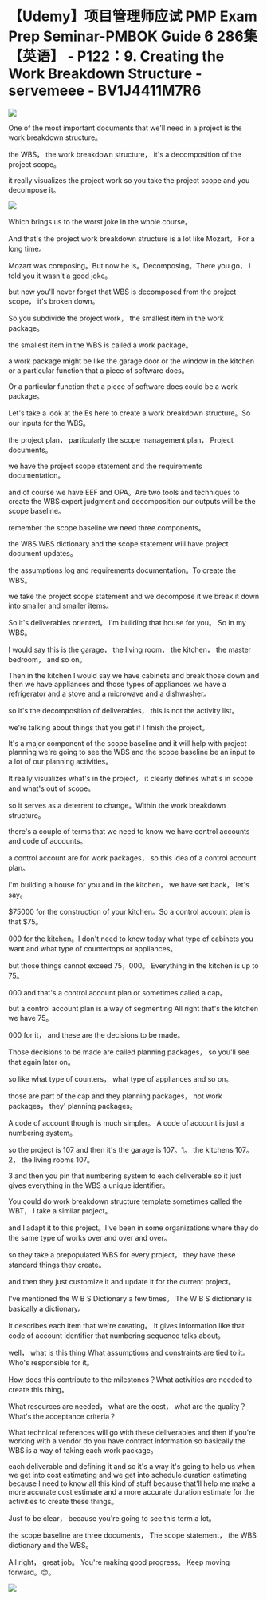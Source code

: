 # 【Udemy】项目管理师应试 PMP Exam Prep Seminar-PMBOK Guide 6  286集【英语】 - P122：9. Creating the Work Breakdown Structure - servemeee - BV1J4411M7R6

![](img/32779d504919f614c758c662330312d1_0.png)

One of the most important documents that we'll need in a project is the work breakdown structure。

 the WBS， the work breakdown structure， it's a decomposition of the project scope。

 it really visualizes the project work so you take the project scope and you decompose it。



![](img/32779d504919f614c758c662330312d1_2.png)

Which brings us to the worst joke in the whole course。

 And that's the project work breakdown structure is a lot like Mozart。 For a long time。

 Mozart was composing。But now he is。Decomposing。There you go， I told you it wasn't a good joke。

 but now you'll never forget that WBS is decomposed from the project scope， it's broken down。

So you subdivide the project work， the smallest item in the work package。

 the smallest item in the WBS is called a work package。

 a work package might be like the garage door or the window in the kitchen or a particular function that a piece of software does。

Or a particular function that a piece of software does could be a work package。

 Let's take a look at the Es here to create a work breakdown structure。So our inputs for the WBS。

 the project plan， particularly the scope management plan， Project documents。

 we have the project scope statement and the requirements documentation。

 and of course we have EEF and OPA。Are two tools and techniques to create the WBS expert judgment and decomposition our outputs will be the scope baseline。

 remember the scope baseline we need three components。

 the WBS WBS dictionary and the scope statement will have project document updates。

 the assumptions log and requirements documentation。To create the WBS。

 we take the project scope statement and we decompose it we break it down into smaller and smaller items。

 So it's deliverables oriented。 I'm building that house for you。 So in my WBS。

 I would say this is the garage， the living room， the kitchen， the master bedroom， and so on。

Then in the kitchen I would say we have cabinets and break those down and then we have appliances and those types of appliances we have a refrigerator and a stove and a microwave and a dishwasher。

 so it's the decomposition of deliverables， this is not the activity list。

 we're talking about things that you get if I finish the project。

It's a major component of the scope baseline and it will help with project planning we're going to see the WBS and the scope baseline be an input to a lot of our planning activities。

It really visualizes what's in the project， it clearly defines what's in scope and what's out of scope。

 so it serves as a deterrent to change。Within the work breakdown structure。

 there's a couple of terms that we need to know we have control accounts and code of accounts。

 a control account are for work packages， so this idea of a control account plan。

I'm building a house for you and in the kitchen， we have set back， let's say。

$75000 for the construction of your kitchen。So a control account plan is that $75。

000 for the kitchen。I don't need to know today what type of cabinets you want and what type of countertops or appliances。

 but those things cannot exceed 75，000。 Everything in the kitchen is up to 75。

000 and that's a control account plan or sometimes called a cap。

 but a control account plan is a way of segmenting All right that's the kitchen we have 75。

000 for it， and these are the decisions to be made。

Those decisions to be made are called planning packages， so you'll see that again later on。

 so like what type of counters， what type of appliances and so on。

 those are part of the cap and they planning packages， not work packages， they' planning packages。

A code of account though is much simpler。 A code of account is just a numbering system。

 so the project is 107 and then it's the garage is 107。1。 the kitchens 107。2， the living rooms 107。

3 and then you pin that numbering system to each deliverable so it just gives everything in the WBS a unique identifier。

You could do work breakdown structure template sometimes called the WBT， I take a similar project。

 and I adapt it to this project。I've been in some organizations where they do the same type of works over and over and over。

 so they take a prepopulated WBS for every project， they have these standard things they create。

 and then they just customize it and update it for the current project。

I've mentioned the W B S Dictionary a few times。 The W B S dictionary is basically a dictionary。

 It describes each item that we're creating。 It gives information like that code of account identifier that numbering sequence talks about。

 well， what is this thing What assumptions and constraints are tied to it。Who's responsible for it。

 How does this contribute to the milestones？What activities are needed to create this thing。

What resources are needed， what are the cost， what are the quality？What's the acceptance criteria？

What technical references will go with these deliverables and then if you're working with a vendor do you have contract information so basically the WBS is a way of taking each work package。

 each deliverable and defining it and so it's a way it's going to help us when we get into cost estimating and we get into schedule duration estimating because I need to know all this kind of stuff because that'll help me make a more accurate cost estimate and a more accurate duration estimate for the activities to create these things。

Just to be clear， because you're going to see this term a lot。

 the scope baseline are three documents， The scope statement， the WBS dictionary and the WBS。

 All right， great job。 You're making good progress。 Keep moving forward。😊。



![](img/32779d504919f614c758c662330312d1_4.png)